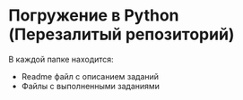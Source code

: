 # Погружение в Python (Перезалитый репозиторий)
В каждой папке находится:
  - Readme файл с описанием заданий
  - Файлы с выполненными заданиями
